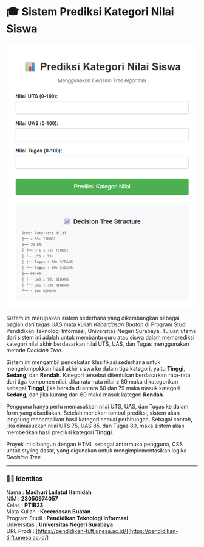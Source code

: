 # 🎓 Sistem Prediksi Kategori Nilai Siswa

![Alt](https://github.com/MadhuriLailatul/AI/blob/e4dd097a23f102b173758b6bc5d645af0b233f46/Picture.png)

Sistem ini merupakan sistem sederhana yang dikembangkan sebagai bagian dari tugas UAS mata kuliah *Kecerdasan Buatan* di Program Studi Pendidikan Teknologi Informasi, Universitas Negeri Surabaya. Tujuan utama dari sistem ini adalah untuk membantu guru atau siswa dalam memprediksi kategori nilai akhir berdasarkan nilai UTS, UAS, dan Tugas menggunakan metode *Decision Tree*.

Sistem ini mengambil pendekatan klasifikasi sederhana untuk mengelompokkan hasil akhir siswa ke dalam tiga kategori, yaitu **Tinggi**, **Sedang**, dan **Rendah**. Kategori tersebut ditentukan berdasarkan rata-rata dari tiga komponen nilai. Jika rata-rata nilai ≥ 80 maka dikategorikan sebagai **Tinggi**, jika berada di antara 60 dan 79 maka masuk kategori **Sedang**, dan jika kurang dari 60 maka masuk kategori **Rendah**.

Pengguna hanya perlu memasukkan nilai UTS, UAS, dan Tugas ke dalam form yang disediakan. Setelah menekan tombol prediksi, sistem akan langsung menampilkan hasil kategori sesuai perhitungan. Sebagai contoh, jika dimasukkan nilai UTS 75, UAS 85, dan Tugas 80, maka sistem akan memberikan hasil prediksi kategori **Tinggi**.

Proyek ini dibangun dengan HTML sebagai antarmuka pengguna, CSS untuk styling dasar, yang digunakan untuk mengimplementasikan logika *Decision Tree*.

---

### 👩‍💻 Identitas 

Nama          : **Madhuri Lailatul Hamidah**  
NIM           : **23050974057**  
Kelas         : **PTIB23**  
Mata Kuliah   : **Kecerdasan Buatan**  
Program Studi : **Pendidikan Teknologi Informasi**  
Universitas   : **Universitas Negeri Surabaya**  
URL Prodi     : [https://pendidikan-ti.ft.unesa.ac.id/](https://pendidikan-ti.ft.unesa.ac.id/)
